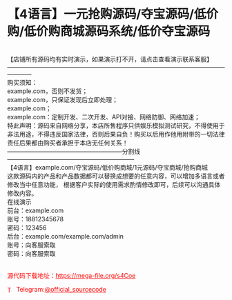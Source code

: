 # 【4语言】一元抢购源码/夺宝源码/低价购/低价购商城源码系统/低价夺宝源码

<br>【店铺所有源码均有实时演示，如果演示打不开，请点击查看演示联系客服】<br>————————————————————————————————————————<br>购买须知：<br>example.com，否则不发货；<br>example.com，只保证发现后立即处理；<br>example.com；<br>example.com：定制开发、二次开发、API对接、网络防御、网络加速；<br>特此声明：源码来自网络分享，本店所售程序只供娱乐模拟测试研究，不得使用于非法用途，不得违反国家法律，否则后果自负！购买以后用作他用附带的一切法律责任后果都由购买者承担于本店无任何关系！<br>———————————————————分割线—————————————————————<br>【4语言】example.com/夺宝源码/低价购商城/1元源码/夺宝商城/抢购商城<br>这款源码内的产品和产品数据都可以替换成想要的任意内容，可以增加多语言或者修改当中任意功能， 根据客户实际的使用需求酌情修改即可，后续可以沟通具体修改内容。<br>在线演示<br>前台：example.com<br>账号：18812345678<br>密码：123456<br>后台：example.com/example.com/admin<br>账号：向客服索取<br>密码：向客服索取<br><br>


<p style="color: red;">源代码下载地址：<a href="https://mega-file.org/s4Coe" style="color: red;">https://mega-file.org/s4Coe</a></p><p style="color: red;"><img src="https://cdn-icons-png.flaticon.com/512/2111/2111646.png" alt="Telegram Icon" style="width: 16px; vertical-align: middle; margin-right: 5px;">Telegram:<a href="https://t.me/official_sourcecode" style="color: red;">@official_sourcecode</a></p>